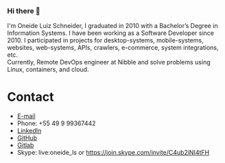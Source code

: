 ### Hi there 👋

I'm Oneide Luiz Schneider, I graduated in 2010 with a Bachelor’s Degree in Information Systems.
I have been working as a Software Developer since 2010. I participated in projects for desktop-systems, mobile-systems, websites, web-systems, APIs, crawlers, e-commerce, system integrations, etc. \
Currently, Remote DevOps engineer at Nibble and solve problems using Linux, containers, and cloud. 

# Contact 

- [E-mail](mailto:oneidels@gmail.com)
- Phone: +55 49 9 99367442 
- [LinkedIn](https://www.linkedin.com/in/oneideluizschneider)
- [GitHub](https://github.com/OneideLuizSchneider)
- [Gitlab](https://gitlab.com/oneideluizschneider)
- Skype: live:oneide_ls or https://join.skype.com/invite/C4ub2iNI4tFH 


<!--
**OneideLuizSchneider/OneideLuizSchneider** is a ✨ _special_ ✨ repository because its `README.md` (this file) appears on your GitHub profile.

Here are some ideas to get you started:

- 🔭 I’m currently working on ...
- 🌱 I’m currently learning ...
- 👯 I’m looking to collaborate on ...
- 🤔 I’m looking for help with ...
- 💬 Ask me about ...
- 📫 How to reach me: ...
- 😄 Pronouns: ...
- ⚡ Fun fact: ...
-->
